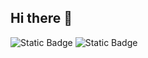 ## Hi there 👋

<img alt="Static Badge" src="https://img.shields.io/badge/py-python-blue%20?style=flat&logo=python"> <img alt="Static Badge" src="https://img.shields.io/badge/Ansible-user-green?style=flat&logo=ansible">



